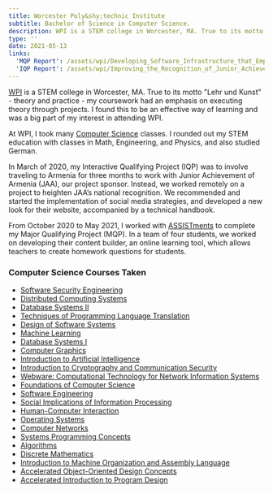 ```yaml
---
title: Worcester Poly&shy;technic Institute
subtitle: Bachelor of Science in Computer Science.
description: WPI is a STEM college in Worcester, MA. True to its motto "Lehr und Kunst" - theory and practice - my coursework had an emphasis on executing theory through projects. I found this to be an effective way of learning and was a big part of my interest in attending WPI. At WPI, I took many Computer Science classes. I rounded out my STEM education with classes in Math, Engineering, and Physics, and also studied German.
type: ''
date: 2021-05-13
links:
  'MQP Report': /assets/wpi/Developing_Software_Infrastructure_that_Empowers_Teachers_to_Create_Custom_Content_on_a_Computer_Aided_Learning_Platform.pdf
  'IQP Report': /assets/wpi/Improving_the_Recognition_of_Junior_Achievement_of_Armenia.pdf
---
```

<a href="https://www.wpi.edu/">WPI</a> is a STEM college in Worcester, MA. True to its motto "Lehr und Kunst" - theory and practice - my coursework had an emphasis on executing theory through projects. I found this to be an effective way of learning and was a big part of my interest in attending WPI.

At WPI, I took many <a href="https://www.wpi.edu/academics/departments/computer-science">Computer Science</a> classes. I rounded out my STEM education with classes in Math, Engineering, and Physics, and also studied German.

In March of 2020, my Interactive Qualifying Project (IQP) was to involve traveling to Armenia for three months to work with Junior Achievement of Armenia (JAA), our project sponsor. Instead, we worked remotely on a project to heighten JAA’s national recognition. We recommended and started the implementation of social media strategies, and developed a new look for their website, accompanied by a technical handbook.

From October 2020 to May 2021, I worked with <a href="https://new.assistments.org/">ASSISTments</a> to complete my Major Qualifying Project (MQP). In a team of four students, we worked on developing their content builder, an online learning tool, which allows teachers to create homework questions for students.

### Computer Science Courses Taken
- [Software Security Engineering](https://www.wpi.edu/academics/calendar-courses/course-descriptions/17851/computer-science#CS-4401)
- [Distributed Computing Systems](https://www.wpi.edu/academics/calendar-courses/course-descriptions/17851/computer-science#CS-4513)
- [Database Systems II](https://www.wpi.edu/academics/calendar-courses/course-descriptions/17851/computer-science#CS-4432)
- [Techniques of Programming Language Translation](https://www.wpi.edu/academics/calendar-courses/course-descriptions/17851/computer-science#CS-4533)
- [Design of Software Systems](https://www.wpi.edu/academics/calendar-courses/course-descriptions/17851/computer-science#CS-509)
- [Machine Learning](https://www.wpi.edu/academics/calendar-courses/course-descriptions/17851/computer-science#CS-4342)
- [Database Systems I](https://www.wpi.edu/academics/calendar-courses/course-descriptions/17851/computer-science#CS-3431)
- [Computer Graphics](https://www.wpi.edu/academics/calendar-courses/course-descriptions/17851/computer-science#CS-4731)
- [Introduction to Artificial Intelligence](https://www.wpi.edu/academics/calendar-courses/course-descriptions/17851/computer-science#CS-4341)
- [Introduction to Cryptography and Communication Security](https://www.wpi.edu/academics/calendar-courses/course-descriptions/17851/computer-science#CS-4801)
- [Webware: Computational Technology for Network Information Systems](https://www.wpi.edu/academics/calendar-courses/course-descriptions/17851/computer-science#CS-4241)
- [Foundations of Computer Science](https://www.wpi.edu/academics/calendar-courses/course-descriptions/17851/computer-science#CS-3133)
- [Software Engineering](https://www.wpi.edu/academics/calendar-courses/course-descriptions/17851/computer-science#CS-3733)
- [Social Implications of Information Processing](https://www.wpi.edu/academics/calendar-courses/course-descriptions/17851/computer-science#CS-3043)
- [Human-Computer Interaction](https://www.wpi.edu/academics/calendar-courses/course-descriptions/17851/computer-science#CS-3041)
- [Operating Systems](https://www.wpi.edu/academics/calendar-courses/course-descriptions/17851/computer-science#CS-3013)
- [Computer Networks](https://www.wpi.edu/academics/calendar-courses/course-descriptions/17851/computer-science#CS-3516)
- [Systems Programming Concepts](https://www.wpi.edu/academics/calendar-courses/course-descriptions/17851/computer-science#CS-2303)
- [Algorithms](https://www.wpi.edu/academics/calendar-courses/course-descriptions/17851/computer-science#CS-2223)
- [Discrete Mathematics](https://www.wpi.edu/academics/calendar-courses/course-descriptions/17851/computer-science#CS-2022)
- [Introduction to Machine Organization and Assembly Language](https://www.wpi.edu/academics/calendar-courses/course-descriptions/17851/computer-science#CS-2011)
- [Accelerated Object-Oriented Design Concepts](https://www.wpi.edu/academics/calendar-courses/course-descriptions/17851/computer-science#CS-2103)
- [Accelerated Introduction to Program Design](https://www.wpi.edu/academics/calendar-courses/course-descriptions/17851/computer-science#CS-1102)
